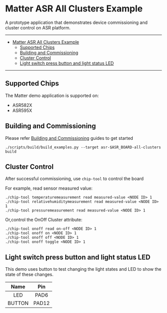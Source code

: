 # Matter ASR All Clusters Example

A prototype application that demonstrates device commissioning and cluster
control on ASR platform.

---

-   [Matter ASR All Clusters Example](#matter-asr-all-clusters-example)
    -   [Supported Chips](#supported-chips)
    -   [Building and Commissioning](#building-and-commissioning)
    -   [Cluster Control](#cluster-control)
    -   [Light switch press button and light status LED](#light-switch-press-button-and-light-status-led)

---

## Supported Chips

The Matter demo application is supported on:

-   ASR582X
-   ASR595X

## Building and Commissioning

Please refer
[Building and Commissioning](../../../docs/guides/asr_getting_started_guide.md#building-the-example-application)
guides to get started

```
./scripts/build/build_examples.py --target asr-$ASR_BOARD-all-clusters build
```

## Cluster Control

After successful commissioning, use `chip-tool` to control the board

For example, read sensor measured value:

```
./chip-tool temperaturemeasurement read measured-value <NODE ID> 1
./chip-tool relativehumiditymeasurement read measured-value <NODE ID> 1
./chip-tool pressuremeasurement read measured-value <NODE ID> 1
```

Or,control the OnOff Cluster attribute:

```
./chip-tool onoff read on-off <NODE ID> 1
./chip-tool onoff on <NODE ID> 1
./chip-tool onoff off <NODE ID> 1
./chip-tool onoff toggle <NODE ID> 1
```

## Light switch press button and light status LED

This demo uses button to test changing the light states and LED to show the
state of these changes.

|  Name  |  Pin  |
| :----: | :---: |
|  LED   | PAD6  |
| BUTTON | PAD12 |
